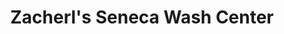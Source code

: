 ---
title: "Zacherl's Seneca Wash Center"
url: /seneca/zacherls-seneca-wash-center/
shop: Wäscherei
---